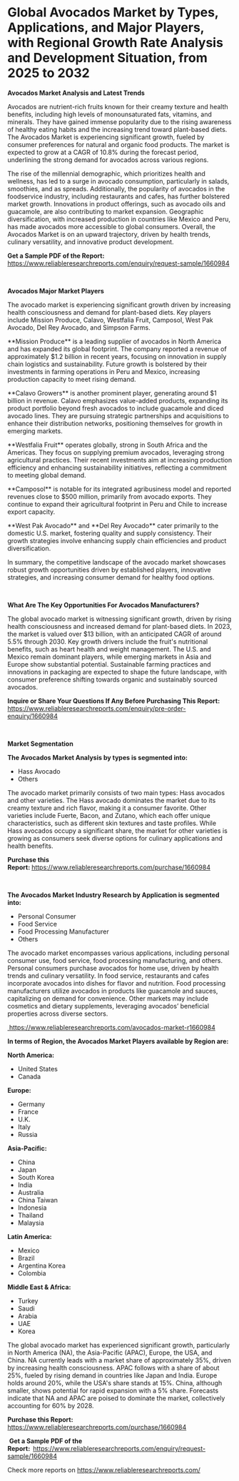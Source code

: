 <p><h1>Global Avocados Market by Types, Applications, and Major Players, with Regional Growth Rate Analysis and Development Situation, from 2025 to 2032</h1></p><p><strong>Avocados Market Analysis and Latest Trends</strong></p>
<p><p>Avocados are nutrient-rich fruits known for their creamy texture and health benefits, including high levels of monounsaturated fats, vitamins, and minerals. They have gained immense popularity due to the rising awareness of healthy eating habits and the increasing trend toward plant-based diets. The Avocados Market is experiencing significant growth, fueled by consumer preferences for natural and organic food products. The market is expected to grow at a CAGR of 10.8% during the forecast period, underlining the strong demand for avocados across various regions.</p><p>The rise of the millennial demographic, which prioritizes health and wellness, has led to a surge in avocado consumption, particularly in salads, smoothies, and as spreads. Additionally, the popularity of avocados in the foodservice industry, including restaurants and cafes, has further bolstered market growth. Innovations in product offerings, such as avocado oils and guacamole, are also contributing to market expansion. Geographic diversification, with increased production in countries like Mexico and Peru, has made avocados more accessible to global consumers. Overall, the Avocados Market is on an upward trajectory, driven by health trends, culinary versatility, and innovative product development.</p></p>
<p><strong>Get a Sample PDF of the Report:&nbsp;</strong> <a href="https://www.reliableresearchreports.com/enquiry/request-sample/1660984?utm_campaign=2224&utm_medium=2&utm_source=Github&utm_content=ia&utm_term=07042025&utm_id=avocados">https://www.reliableresearchreports.com/enquiry/request-sample/1660984</a></p>
<p>&nbsp;</p>
<p><strong>Avocados Major Market Players</strong></p>
<p><p>The avocado market is experiencing significant growth driven by increasing health consciousness and demand for plant-based diets. Key players include Mission Produce, Calavo, Westfalia Fruit, Camposol, West Pak Avocado, Del Rey Avocado, and Simpson Farms.</p><p>**Mission Produce** is a leading supplier of avocados in North America and has expanded its global footprint. The company reported a revenue of approximately $1.2 billion in recent years, focusing on innovation in supply chain logistics and sustainability. Future growth is bolstered by their investments in farming operations in Peru and Mexico, increasing production capacity to meet rising demand.</p><p>**Calavo Growers** is another prominent player, generating around $1 billion in revenue. Calavo emphasizes value-added products, expanding its product portfolio beyond fresh avocados to include guacamole and diced avocado lines. They are pursuing strategic partnerships and acquisitions to enhance their distribution networks, positioning themselves for growth in emerging markets.</p><p>**Westfalia Fruit** operates globally, strong in South Africa and the Americas. They focus on supplying premium avocados, leveraging strong agricultural practices. Their recent investments aim at increasing production efficiency and enhancing sustainability initiatives, reflecting a commitment to meeting global demand.</p><p>**Camposol** is notable for its integrated agribusiness model and reported revenues close to $500 million, primarily from avocado exports. They continue to expand their agricultural footprint in Peru and Chile to increase export capacity.</p><p>**West Pak Avocado** and **Del Rey Avocado** cater primarily to the domestic U.S. market, fostering quality and supply consistency. Their growth strategies involve enhancing supply chain efficiencies and product diversification.</p><p>In summary, the competitive landscape of the avocado market showcases robust growth opportunities driven by established players, innovative strategies, and increasing consumer demand for healthy food options.</p></p>
<p>&nbsp;</p>
<p><strong>What Are The Key Opportunities For Avocados Manufacturers?</strong></p>
<p><p>The global avocado market is witnessing significant growth, driven by rising health consciousness and increased demand for plant-based diets. In 2023, the market is valued over $13 billion, with an anticipated CAGR of around 5.5% through 2030. Key growth drivers include the fruit's nutritional benefits, such as heart health and weight management. The U.S. and Mexico remain dominant players, while emerging markets in Asia and Europe show substantial potential. Sustainable farming practices and innovations in packaging are expected to shape the future landscape, with consumer preference shifting towards organic and sustainably sourced avocados.</p></p>
<p><strong>Inquire or Share Your Questions If Any Before Purchasing This Report:</strong> <a href="https://www.reliableresearchreports.com/enquiry/pre-order-enquiry/1660984?utm_campaign=2224&utm_medium=2&utm_source=Github&utm_content=ia&utm_term=07042025&utm_id=avocados">https://www.reliableresearchreports.com/enquiry/pre-order-enquiry/1660984</a></p>
<p>&nbsp;</p>
<p><strong>Market Segmentation</strong></p>
<p><strong>The Avocados Market Analysis by types is segmented into:</strong></p>
<p><ul><li>Hass Avocado</li><li>Others</li></ul></p>
<p><p>The avocado market primarily consists of two main types: Hass avocados and other varieties. The Hass avocado dominates the market due to its creamy texture and rich flavor, making it a consumer favorite. Other varieties include Fuerte, Bacon, and Zutano, which each offer unique characteristics, such as different skin textures and taste profiles. While Hass avocados occupy a significant share, the market for other varieties is growing as consumers seek diverse options for culinary applications and health benefits.</p></p>
<p><strong>Purchase this Report:&nbsp;</strong><a href="https://www.reliableresearchreports.com/purchase/1660984?utm_campaign=2224&utm_medium=2&utm_source=Github&utm_content=ia&utm_term=07042025&utm_id=avocados">https://www.reliableresearchreports.com/purchase/1660984</a></p>
<p>&nbsp;</p>
<p><strong>The Avocados Market Industry Research by Application is segmented into:</strong></p>
<p><ul><li>Personal Consumer</li><li>Food Service</li><li>Food Processing Manufacturer</li><li>Others</li></ul></p>
<p><p>The avocado market encompasses various applications, including personal consumer use, food service, food processing manufacturing, and others. Personal consumers purchase avocados for home use, driven by health trends and culinary versatility. In food service, restaurants and cafes incorporate avocados into dishes for flavor and nutrition. Food processing manufacturers utilize avocados in products like guacamole and sauces, capitalizing on demand for convenience. Other markets may include cosmetics and dietary supplements, leveraging avocados’ beneficial properties across diverse sectors.</p></p>
<p><a href="https://www.reliableresearchreports.com/avocados-market-r1660984?utm_campaign=2224&utm_medium=2&utm_source=Github&utm_content=ia&utm_term=07042025&utm_id=avocados">&nbsp;https://www.reliableresearchreports.com/avocados-market-r1660984</a></p>
<p><strong>In terms of Region, the Avocados Market Players available by Region are:</strong></p>
<p>
    <p> <strong> North America: </strong>
        <ul>
            <li>United States</li>
            <li>Canada</li>
        </ul>
        </p> 
    <p> <strong> Europe: </strong>
        <ul>
            <li>Germany</li>
            <li>France</li>
            <li>U.K.</li>
            <li>Italy</li>
            <li>Russia</li>
        </ul>
        </p> 
    <p> <strong> Asia-Pacific: </strong>
        <ul>
            <li>China</li>
            <li>Japan</li>
            <li>South Korea</li>
            <li>India</li>
            <li>Australia</li>
            <li>China Taiwan</li>
            <li>Indonesia</li>
            <li>Thailand</li>
            <li>Malaysia</li>
        </ul>
        </p> 
    <p> <strong> Latin America: </strong>
        <ul>
            <li>Mexico</li>
            <li>Brazil</li>
            <li>Argentina Korea</li>
            <li>Colombia</li>
        </ul>
        </p> 
    <p> <strong> Middle East & Africa: </strong>
        <ul>
            <li>Turkey</li>
            <li>Saudi</li>
            <li>Arabia</li>
            <li>UAE</li>
            <li>Korea</li>
        </ul>
    </p>
    </p>
<p><p>The global avocado market has experienced significant growth, particularly in North America (NA), the Asia-Pacific (APAC), Europe, the USA, and China. NA currently leads with a market share of approximately 35%, driven by increasing health consciousness. APAC follows with a share of about 25%, fueled by rising demand in countries like Japan and India. Europe holds around 20%, while the USA's share stands at 15%. China, although smaller, shows potential for rapid expansion with a 5% share. Forecasts indicate that NA and APAC are poised to dominate the market, collectively accounting for 60% by 2028.</p></p>
<p><strong>Purchase this Report: </strong><a href="https://www.reliableresearchreports.com/purchase/1660984?utm_campaign=2224&utm_medium=2&utm_source=Github&utm_content=ia&utm_term=07042025&utm_id=avocados">https://www.reliableresearchreports.com/purchase/1660984</a></p>
<p>&nbsp;<strong>Get a Sample PDF of the Report:&nbsp;&nbsp;</strong><a href="https://www.reliableresearchreports.com/enquiry/request-sample/1660984?utm_campaign=2224&utm_medium=2&utm_source=Github&utm_content=ia&utm_term=07042025&utm_id=avocados">https://www.reliableresearchreports.com/enquiry/request-sample/1660984</a></p>
<p><strong></strong></p>
<p>Check more reports on <a href="https://www.reliableresearchreports.com/?utm_campaign=2224&utm_medium=2&utm_source=Github&utm_content=ia&utm_term=07042025&utm_id=avocados">https://www.reliableresearchreports.com/</a></p>